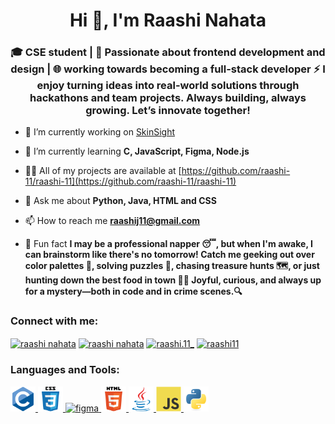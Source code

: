 <h1 align="center">Hi 👋, I'm Raashi Nahata</h1>
<h3 align="center">🎓 CSE student | 🎨 Passionate about frontend development and design | 🌐 working towards becoming a full-stack developer ⚡ I enjoy turning ideas into real-world solutions through hackathons and team projects. Always building, always growing. Let’s innovate together!</h3>

- 🔭 I’m currently working on [SkinSight](https://github.com/RAGHUTTAMA-DEV/SkinSight)

- 🌱 I’m currently learning **C, JavaScript, Figma, Node.js**

- 👨‍💻 All of my projects are available at [https://github.com/raashi-11/raashi-11](https://github.com/raashi-11/raashi-11)

- 💬 Ask me about **Python, Java, HTML and CSS**

- 📫 How to reach me **raashij11@gmail.com**

- 🧩 Fun fact **I may be a professional napper 😴, but when I'm awake, I can brainstorm like there's no tomorrow! Catch me geeking out over color palettes 🎨, solving puzzles 🧠, chasing treasure hunts 🗺, or just hunting down the best food in town 🍕💥 Joyful, curious, and always up for a mystery—both in code and in crime scenes.🔍**

<h3 align="left">Connect with me:</h3>
<p align="left">
<a href="https://dev.to/raashi nahata" target="blank"><img align="center" src="https://raw.githubusercontent.com/rahuldkjain/github-profile-readme-generator/master/src/images/icons/Social/devto.svg" alt="raashi nahata" height="30" width="40" /></a>
<a href="https://linkedin.com/in/raashi nahata" target="blank"><img align="center" src="https://raw.githubusercontent.com/rahuldkjain/github-profile-readme-generator/master/src/images/icons/Social/linked-in-alt.svg" alt="raashi nahata" height="30" width="40" /></a>
<a href="https://instagram.com/raashi.11_" target="blank"><img align="center" src="https://raw.githubusercontent.com/rahuldkjain/github-profile-readme-generator/master/src/images/icons/Social/instagram.svg" alt="raashi.11_" height="30" width="40" /></a>
<a href="https://www.leetcode.com/raashi11" target="blank"><img align="center" src="https://raw.githubusercontent.com/rahuldkjain/github-profile-readme-generator/master/src/images/icons/Social/leet-code.svg" alt="raashi11" height="30" width="40" /></a>
</p>

<h3 align="left">Languages and Tools:</h3>
<p align="left"> <a href="https://www.cprogramming.com/" target="_blank" rel="noreferrer"> <img src="https://raw.githubusercontent.com/devicons/devicon/master/icons/c/c-original.svg" alt="c" width="40" height="40"/> </a> <a href="https://www.w3schools.com/css/" target="_blank" rel="noreferrer"> <img src="https://raw.githubusercontent.com/devicons/devicon/master/icons/css3/css3-original-wordmark.svg" alt="css3" width="40" height="40"/> </a> <a href="https://www.figma.com/" target="_blank" rel="noreferrer"> <img src="https://www.vectorlogo.zone/logos/figma/figma-icon.svg" alt="figma" width="40" height="40"/> </a> <a href="https://www.w3.org/html/" target="_blank" rel="noreferrer"> <img src="https://raw.githubusercontent.com/devicons/devicon/master/icons/html5/html5-original-wordmark.svg" alt="html5" width="40" height="40"/> </a> <a href="https://www.java.com" target="_blank" rel="noreferrer"> <img src="https://raw.githubusercontent.com/devicons/devicon/master/icons/java/java-original.svg" alt="java" width="40" height="40"/> </a> <a href="https://developer.mozilla.org/en-US/docs/Web/JavaScript" target="_blank" rel="noreferrer"> <img src="https://raw.githubusercontent.com/devicons/devicon/master/icons/javascript/javascript-original.svg" alt="javascript" width="40" height="40"/> </a> <a href="https://www.python.org" target="_blank" rel="noreferrer"> <img src="https://raw.githubusercontent.com/devicons/devicon/master/icons/python/python-original.svg" alt="python" width="40" height="40"/> </a> </p>


<!--
**raashi-11/raashi-11** is a ✨ _special_ ✨ repository because its `README.md` (this file) appears on your GitHub profile.

Here are some ideas to get you started:

- 🔭 I’m currently working on ...
- 🌱 I’m currently learning ...
- 👯 I’m looking to collaborate on ...
- 🤔 I’m looking for help with ...
- 💬 Ask me about ...
- 📫 How to reach me: ...
- 😄 Pronouns: ...
- ⚡ Fun fact: ...
-->
